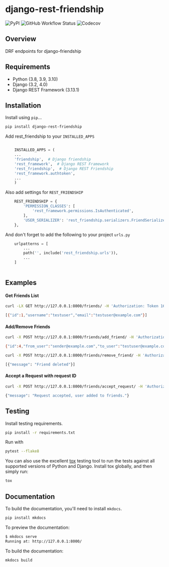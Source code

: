 # django-rest-friendship

![PyPI](https://img.shields.io/pypi/v/django-rest-friendship?color=blue&logo=python) ![GitHub Workflow Status](https://img.shields.io/github/workflow/status/dnmellen/django-rest-friendship/Python%20package) ![Codecov](https://img.shields.io/codecov/c/gh/sflems/django-rest-friendship)

## Overview

DRF endpoints for django-friendship

## Requirements

* Python (3.8, 3.9, 3.10)
* Django (3.2, 4.0)
* Django REST Framework (3.13.1)

## Installation

Install using `pip`...

```bash
pip install django-rest-friendship
```

Add rest_friendship to your `INSTALLED_APPS`

```python

    INSTALLED_APPS = (
    ...
    'friendship',  # Django friendship
    'rest_framework',  # Django REST Framework
    'rest_friendship',  # Django REST Friendship
    'rest_framework.authtoken',
    ...
    )
```

Also add settings for `REST_FRIENDSHIP`

```python
    REST_FRIENDSHIP = {
        'PERMISSION_CLASSES': [
            'rest_framework.permissions.IsAuthenticated',
        ],
        'USER_SERIALIZER': 'rest_friendship.serializers.FriendSerializer',
    },

```

And don't forget to add the following to your project `urls.py`

```python
    urlpatterns = [
        ...
        path('', include('rest_friendship.urls')),
        ...
    ]
    
```

## Examples

#### Get Friends List

```bash
curl -LX GET http://127.0.0.1:8000/friends/ -H 'Authorization: Token 16bd63ca6655a5fe8d25d7c8bb1b42605c77088b' 

[{"id":1,"username":"testuser","email":"testuser@example.com"}]
```

#### Add/Remove Friends

```bash
curl -X POST http://127.0.0.1:8000/friends/add_friend/ -H 'Authorization: Token 16bd63ca6655a5fe8d25d7c8bb1b42605c77088b' --data 'to_user=testuser&message=Hello+friend'

{"id":4,"from_user":"sender@example.com","to_user":"testuser@example.com","message":"Hello friend","created":"2022-01-22T04:21:43.593950Z","rejected":null,"viewed":null} 
```

```bash
curl -X POST http://127.0.0.1:8000/friends/remove_friend/ -H 'Authorization: Token 16bd63ca6655a5fe8d25d7c8bb1b42605c77088b' --data 'to_user=testuser'

[{"message": "Friend deleted"}]
```

#### Accept a Request with request ID

```bash
curl -X POST http://127.0.0.1:8000/friends/accept_request/ -H 'Authorization: Token 16bd63ca6655a5fe8d25d7c8bb1b42605c77088b' --data 'id=1'

{"message": "Request accepted, user added to friends."}
```

## Testing

Install testing requirements.

```bash
pip install -r requirements.txt
```

Run with

```bash
pytest --flake8
```

You can also use the excellent [tox](http://tox.readthedocs.org/en/latest/) testing tool to run the tests against all supported versions of Python and Django. Install tox globally, and then simply run:

```bash
tox
```

## Documentation

To build the documentation, you'll need to install `mkdocs`.

```bash
pip install mkdocs
```

To preview the documentation:

```bash
$ mkdocs serve
Running at: http://127.0.0.1:8000/
```

To build the documentation:

```bash
mkdocs build
```
